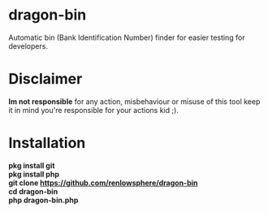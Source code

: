 # dragon-bin
Automatic bin (Bank Identification Number) finder for easier testing for developers.

# Disclaimer
<b>Im not responsible</b> for any action, misbehaviour or misuse of this tool keep it in mind you're responsible for your actions kid ;).

# Installation <b>
pkg install git <br>
pkg install php <br>
git clone https://github.com/renlowsphere/dragon-bin <br>
cd dragon-bin <br>
php dragon-bin.php
